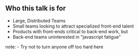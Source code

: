 ##  Who this talk is for

- Large, Distributed Teams
- Small teams looking to attract specialized front-end talent
- Products with front-ends critical to back-end work, but 
- Back-end teams uninterested in "javascript fatigue"

note:
    - Try not to turn anyone off too hard here
